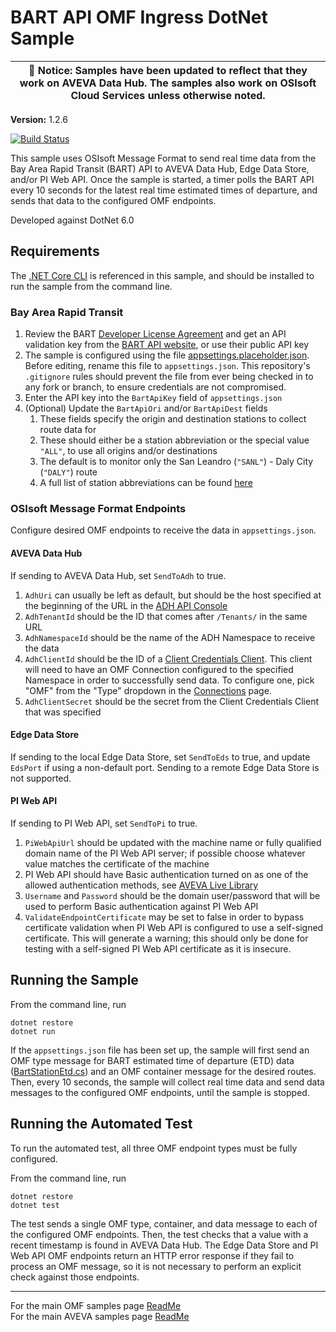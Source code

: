 ﻿# BART API OMF Ingress DotNet Sample

| :loudspeaker: **Notice**: Samples have been updated to reflect that they work on AVEVA Data Hub. The samples also work on OSIsoft Cloud Services unless otherwise noted. |
| -----------------------------------------------------------------------------------------------|  

**Version:** 1.2.6

[![Build Status](https://dev.azure.com/osieng/engineering/_apis/build/status/product-readiness/OMF/aveva.sample-omf-bart_ingress-dotnet?branchName=main)](https://dev.azure.com/osieng/engineering/_build/latest?definitionId=2633&branchName=main)

This sample uses OSIsoft Message Format to send real time data from the Bay Area Rapid Transit (BART) API to AVEVA Data Hub, Edge Data Store, and/or PI Web API. Once the sample is started, a timer polls the BART API every 10 seconds for the latest real time estimated times of departure, and sends that data to the configured OMF endpoints.

Developed against DotNet 6.0

## Requirements

The [.NET Core CLI](https://docs.microsoft.com/en-us/dotnet/core/tools/) is referenced in this sample, and should be installed to run the sample from the command line.

### Bay Area Rapid Transit

1. Review the BART [Developer License Agreement](https://www.bart.gov/schedules/developers/developer-license-agreement) and get an API validation key from the [BART API website](https://www.bart.gov/schedules/developers/api), or use their public API key
1. The sample is configured using the file [appsettings.placeholder.json](BartIngress/appsettings.placeholder.json). Before editing, rename this file to `appsettings.json`. This repository's `.gitignore` rules should prevent the file from ever being checked in to any fork or branch, to ensure credentials are not compromised.
1. Enter the API key into the `BartApiKey` field of `appsettings.json`
1. (Optional) Update the `BartApiOri` and/or `BartApiDest` fields
   1. These fields specify the origin and destination stations to collect route data for
   1. These should either be a station abbreviation or the special value `"ALL"`, to use all origins and/or destinations
   1. The default is to monitor only the San Leandro (`"SANL"`) - Daly City (`"DALY"`) route
   1. A full list of station abbreviations can be found [here](http://api.bart.gov/docs/overview/abbrev.aspx)

### OSIsoft Message Format Endpoints

Configure desired OMF endpoints to receive the data in `appsettings.json`.

#### AVEVA Data Hub

If sending to AVEVA Data Hub, set `SendToAdh` to true.

1. `AdhUri` can usually be left as default, but should be the host specified at the beginning of the URL in the [ADH API Console](https://datahub.connect.aveva.com/apiconsole)
1. `AdhTenantId` should be the ID that comes after `/Tenants/` in the same URL
1. `AdhNamespaceId` should be the name of the ADH Namespace to receive the data
1. `AdhClientId` should be the ID of a [Client Credentials Client](https://datahub.connect.aveva.com/clients). This client will need to have an OMF Connection configured to the specified Namespace in order to successfully send data. To configure one, pick "OMF" from the "Type" dropdown in the [Connections](https://datahub.connect.aveva.com/connections) page.
1. `AdhClientSecret` should be the secret from the Client Credentials Client that was specified

#### Edge Data Store

If sending to the local Edge Data Store, set `SendToEds` to true, and update `EdsPort` if using a non-default port. Sending to a remote Edge Data Store is not supported.

#### PI Web API

If sending to PI Web API, set `SendToPi` to true.

1. `PiWebApiUrl` should be updated with the machine name or fully qualified domain name of the PI Web API server; if possible choose whatever value matches the certificate of the machine
1. PI Web API should have Basic authentication turned on as one of the allowed authentication methods, see [AVEVA Live Library](https://livelibrary.osisoft.com/LiveLibrary/web/ui.xql?action=html&resource=publist_home.html&pub_category=PI-Web-API)
1. `Username` and `Password` should be the domain user/password that will be used to perform Basic authentication against PI Web API
1. `ValidateEndpointCertificate` may be set to false in order to bypass certificate validation when PI Web API is configured to use a self-signed certificate. This will generate a warning; this should only be done for testing with a self-signed PI Web API certificate as it is insecure.

## Running the Sample

From the command line, run

```shell
dotnet restore
dotnet run
```

If the `appsettings.json` file has been set up, the sample will first send an OMF type message for BART estimated time of departure (ETD) data ([BartStationEtd.cs](./BartIngress/BartStationEtd.cs)) and an OMF container message for the desired routes. Then, every 10 seconds, the sample will collect real time data and send data messages to the configured OMF endpoints, until the sample is stopped.

## Running the Automated Test

To run the automated test, all three OMF endpoint types must be fully configured.

From the command line, run

```shell
dotnet restore
dotnet test
```

The test sends a single OMF type, container, and data message to each of the configured OMF endpoints. Then, the test checks that a value with a recent timestamp is found in AVEVA Data Hub. The Edge Data Store and PI Web API OMF endpoints return an HTTP error response if they fail to process an OMF message, so it is not necessary to perform an explicit check against those endpoints.

---

For the main OMF samples page [ReadMe](https://github.com/osisoft/OSI-Samples-OMF)  
For the main AVEVA samples page [ReadMe](https://github.com/osisoft/OSI-Samples)
